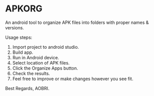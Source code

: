 # APKORG
An android tool to organize APK files into folders with proper names &amp; versions.

Usage steps:
1. Import project to android studio.
2. Build app.
3. Run in Android device.
4. Select location of APK files.
5. Click the Organize Apps button.
6. Check the results.
7. Feel free to improve or make changes however you see fit.

Best Regards, 
AOBRI.
